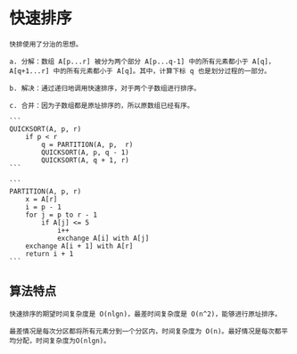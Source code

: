 # 快速排序

    快排使用了分治的思想。

    a. 分解：数组 A[p...r] 被分为两个部分 A[p...q-1] 中的所有元素都小于 A[q]，A[q+1...r] 中的所有元素都小于 A[q]。其中，计算下标 q 也是划分过程的一部分。

    b. 解决：通过递归地调用快速排序，对于两个子数组进行排序。

    c. 合并：因为子数组都是原址排序的，所以原数组已经有序。

    ```
    QUICKSORT(A, p, r)
        if p < r
            q = PARTITION(A, p,  r)
            QUICKSORT(A, p, q - 1)
            QUICKSORT(A, q + 1, r)
    ```

    ```
    PARTITION(A, p, r)
        x = A[r]
        i = p - 1
        for j = p to r - 1
            if A[j] <= 5
                i++
                exchange A[i] with A[j]
        exchange A[i + 1] with A[r]
        return i + 1
    ```

## 算法特点

    快速排序的期望时间复杂度是 O(nlgn)，最差时间复杂度是 O(n^2)，能够进行原址排序。

    最差情况是每次分区都将所有元素分到一个分区内，时间复杂度为 O(n)。最好情况是每次都平均分配，时间复杂度为O(nlgn)。
